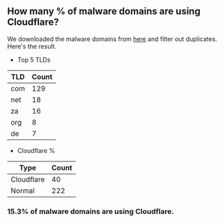 ## How many % of malware domains are using Cloudflare?


We downloaded the malware domains from [here](https://urlhaus.abuse.ch) and filter out duplicates.
Here's the result.


[//]: # (start replacement)


- Top 5 TLDs

| TLD | Count |
| --- | --- |
| com | 129 |
| net | 18 |
| za | 16 |
| org | 8 |
| de | 7 |


- Cloudflare %

| Type | Count |
| --- | --- |
| Cloudflare | 40 |
| Normal | 222 |


### 15.3% of malware domains are using Cloudflare.